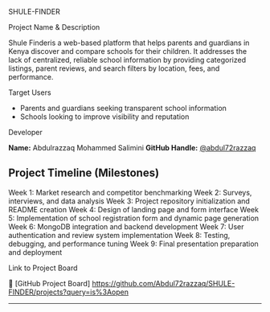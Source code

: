 SHULE-FINDER

Project Name & Description

Shule Finderis a web-based platform that helps parents and guardians in Kenya discover and compare schools for their children. It addresses the lack of centralized, reliable school information by providing categorized listings, parent reviews, and search filters by location, fees, and performance.



Target Users

* Parents and guardians seeking transparent school information
* Schools looking to improve visibility and reputation





 Developer

**Name:** Abdulrazzaq Mohammed Salimini
**GitHub Handle:** [@abdul72razzaq](https://github.com/abdul72razzaq)



## Project Timeline (Milestones)

 Week 1: Market research and competitor benchmarking
 Week 2: Surveys, interviews, and data analysis
 Week 3: Project repository initialization and README creation
 Week 4: Design of landing page and form interface
 Week 5: Implementation of school registration form and dynamic page generation
 Week 6: MongoDB integration and backend development
 Week 7: User authentication and review system implementation
 Week 8: Testing, debugging, and performance tuning
 Week 9: Final presentation preparation and deployment



 Link to Project Board

🔗 [GitHub Project Board]
https://github.com/Abdul72razzaq/SHULE-FINDER/projects?query=is%3Aopen

---
